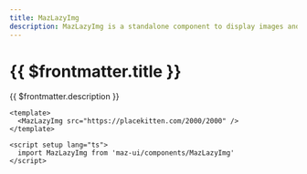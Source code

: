 ```yaml
---
title: MazLazyImg
description: MazLazyImg is a standalone component to display images and svgs with lazy loading
---
```


# {{ $frontmatter.title }}

{{ $frontmatter.description }}

<!--@include: ./../.vitepress/mixins/getting-started.md-->

<MazLazyImg src="https://placekitten.com/2000/2000" class="w-100"/>

```vue
<template>
  <MazLazyImg src="https://placekitten.com/2000/2000" />
</template>

<script setup lang="ts">
  import MazLazyImg from 'maz-ui/components/MazLazyImg'
</script>
```

<!--@include: ./../.vitepress/generated-docs/maz-lazy-img.doc.md-->
